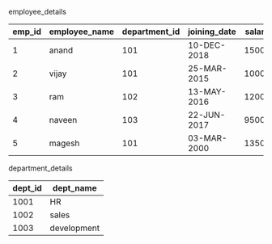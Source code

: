 employee_details

| emp_id | employee_name | department_id | joining_date | salary |
|--------|---------------|---------------|--------------|--------|
| 1      | anand         | 101           | 10-DEC-2018  | 15000  |
| 2      | vijay         | 101           | 25-MAR-2015  | 10000  |
| 3      | ram           | 102           | 13-MAY-2016  | 12000  |
| 4      | naveen        | 103           | 22-JUN-2017  | 9500   |
| 5      | magesh        | 101           | 03-MAR-2000  | 13500  |


department_details

| dept_id | dept_name       | 
|---------|-----------------|
| 1001    | HR              |      
| 1002    | sales           | 
| 1003    | development     |       
      



